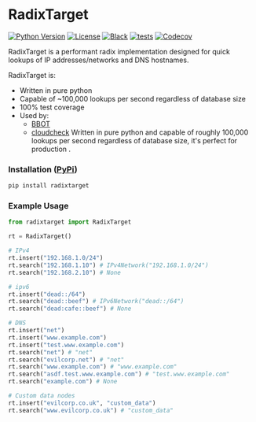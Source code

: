# RadixTarget

[![Python Version](https://img.shields.io/badge/python-3.9+-blue)](https://www.python.org) [![License](https://img.shields.io/badge/license-GPLv3-blue.svg)](https://github.com/blacklanternsecurity/radixtarget/blob/master/LICENSE) [![Black](https://img.shields.io/badge/code%20style-black-000000.svg)](https://github.com/psf/black) [![tests](https://github.com/blacklanternsecurity/radixtarget/actions/workflows/tests.yml/badge.svg)](https://github.com/blacklanternsecurity/radixtarget/actions/workflows/tests.yml) [![Codecov](https://codecov.io/gh/blacklanternsecurity/radixtarget/graph/badge.svg?token=7IPWMYMTGZ)](https://codecov.io/gh/blacklanternsecurity/radixtarget)

RadixTarget is a performant radix implementation designed for quick lookups of IP addresses/networks and DNS hostnames. 

RadixTarget is:
- Written in pure python
- Capable of ~100,000 lookups per second regardless of database size
- 100% test coverage
- Used by:
    - [BBOT](https://github.com/blacklanternsecurity/bbot)
    - [cloudcheck](https://github.com/blacklanternsecurity/cloudcheck)
Written in pure python and capable of roughly 100,000 lookups per second regardless of database size, it's perfect for production .

### Installation ([PyPi](https://pypi.org/project/radixtarget/))

```bash
pip install radixtarget
```

### Example Usage

```python
from radixtarget import RadixTarget

rt = RadixTarget()

# IPv4
rt.insert("192.168.1.0/24")
rt.search("192.168.1.10") # IPv4Network("192.168.1.0/24")
rt.search("192.168.2.10") # None

# ipv6
rt.insert("dead::/64")
rt.search("dead::beef") # IPv6Network("dead::/64")
rt.search("dead:cafe::beef") # None

# DNS
rt.insert("net")
rt.insert("www.example.com")
rt.insert("test.www.example.com")
rt.search("net") # "net"
rt.search("evilcorp.net") # "net"
rt.search("www.example.com") # "www.example.com"
rt.search("asdf.test.www.example.com") # "test.www.example.com"
rt.search("example.com") # None

# Custom data nodes
rt.insert("evilcorp.co.uk", "custom_data")
rt.search("www.evilcorp.co.uk") # "custom_data"
```
